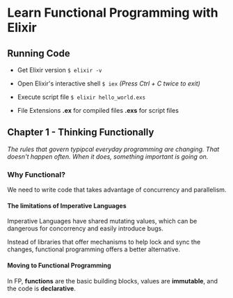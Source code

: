# Learn Functional Programming with Elixir

## Running Code

- Get Elixir version
`$ elixir -v`

- Open Elixir's interactive shell
`$ iex`
*(Press Ctrl + C twice to exit)*

- Execute script file
`$ elixir hello_world.exs`

- File Extensions
**.ex** for compiled files
**.exs** for script files

## Chapter 1 - Thinking Functionally
*The rules that govern typipcal everyday programming are changing. That doesn't happen often. When it does, something important is going on.*

### Why Functional?

We need to write code that takes advantage of concurrency and parallelism.

#### The limitations of Imperative Languages

Imperative Languages have shared mutating values, which can be dangerous for concorrency and easily introduce bugs.

Instead of libraries that offer mechanisms to help lock and sync the changes, functional programming offers a better alternative.

#### Moving to Functional Programming

In FP, **functions** are the basic building blocks, values are **immutable**, and the code is **declarative**.


